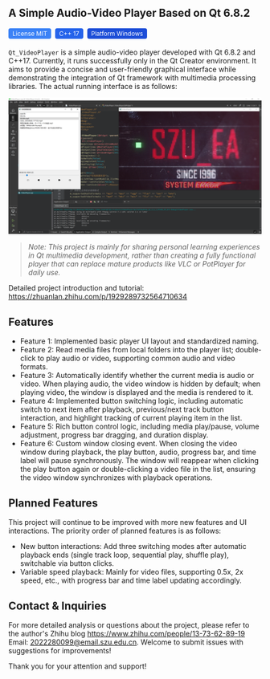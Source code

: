 ## A Simple Audio-Video Player Based on Qt 6.8.2

<span style="display: inline-block; background-color: #3b82f6; color: white; padding: 3px 8px; border-radius: 4px; margin: 0 4px 4px 0; font-size: 12px;">License MIT</span>
<span style="display: inline-block; background-color: #2563eb; color: white; padding: 3px 8px; border-radius: 4px; margin: 0 4px 4px 0; font-size: 12px;">C++ 17</span>
<span style="display: inline-block; background-color: #1d4ed8; color: white; padding: 3px 8px; border-radius: 4px; margin: 0 4px 4px 0; font-size: 12px;">Platform Windows</span>

`Qt_VideoPlayer` is a simple audio-video player developed with Qt 6.8.2 and C++17. Currently, it runs successfully only in the Qt Creator environment. It aims to provide a concise and user-friendly graphical interface while demonstrating the integration of Qt framework with multimedia processing libraries. The actual running interface is as follows:

![Program Running Screenshot](Resource/program-run.png)

> *Note: This project is mainly for sharing personal learning experiences in Qt multimedia development, rather than creating a fully functional player that can replace mature products like VLC or PotPlayer for daily use.*

Detailed project introduction and tutorial: https://zhuanlan.zhihu.com/p/1929289732564710634

## Features

- Feature 1: Implemented basic player UI layout and standardized naming.
- Feature 2: Read media files from local folders into the player list; double-click to play audio or video, supporting common audio and video formats.
- Feature 3: Automatically identify whether the current media is audio or video. When playing audio, the video window is hidden by default; when playing video, the window is displayed and the media is rendered to it.
- Feature 4: Implemented button switching logic, including automatic switch to next item after playback, previous/next track button interaction, and highlight tracking of current playing item in the list.
- Feature 5: Rich button control logic, including media play/pause, volume adjustment, progress bar dragging, and duration display.
- Feature 6: Custom window closing event. When closing the video window during playback, the play button, audio, progress bar, and time label will pause synchronously. The window will reappear when clicking the play button again or double-clicking a video file in the list, ensuring the video window synchronizes with playback operations.

## Planned Features

This project will continue to be improved with more new features and UI interactions. The priority order of planned features is as follows:
- New button interactions: Add three switching modes after automatic playback ends (single track loop, sequential play, shuffle play), switchable via button clicks.
- Variable speed playback: Mainly for video files, supporting 0.5x, 2x speed, etc., with progress bar and time label updating accordingly.

## Contact & Inquiries

For more detailed analysis or questions about the project, please refer to the author's Zhihu blog https://www.zhihu.com/people/13-73-62-89-19
Email: 2022280099@email.szu.edu.cn. Welcome to submit issues with suggestions for improvements!

Thank you for your attention and support!
